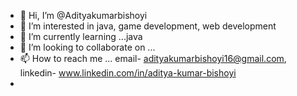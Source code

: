 - 👋 Hi, I’m @Adityakumarbishoyi
- 👀 I’m interested in java, game development, web development 
- 🌱 I’m currently learning ...java
- 💞️ I’m looking to collaborate on ...
- 📫 How to reach me ... email- adityakumarbishoyi16@gmail.com, linkedin- www.linkedin.com/in/aditya-kumar-bishoyi
- 

<!---
Adityakumarbishoyi/Adityakumarbishoyi is a ✨ special ✨ repository because its `README.md` (this file) appears on your GitHub profile.
You can click the Preview link to take a look at your changes.
--->

